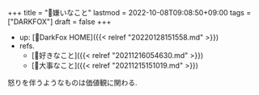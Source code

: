 +++
title = "🦊嫌いなこと"
lastmod = 2022-10-08T09:08:50+09:00
tags = ["DARKFOX"]
draft = false
+++

-   up: [🦊DarkFox HOME]({{< relref "20220128151558.md" >}})
-   refs.
    -   [🦊好きなこと]({{< relref "20211216054630.md" >}})
    -   [🦊大事なこと]({{< relref "20211215151019.md" >}})

怒りを伴うようなものは価値観に関わる.
